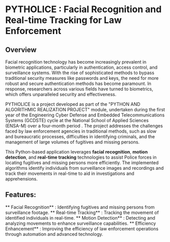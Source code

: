 # PYTHOLICE  :  Facial Recognition and Real-time Tracking for Law Enforcement
## Overview
Facial recognition technology has become increasingly prevalent in biometric applications, particularly in authentication, access control, and surveillance systems. With the rise of sophisticated methods to bypass traditional security measures like passwords and keys, the need for more robust and secure authentication methods has become paramount. In response, researchers across various fields have turned to biometrics, which offers unparalleled security and effectiveness.


PYTHOLICE is a project developed as part of the "PYTHON AND ALGORITHMIC REALIZATION PROJECT" module, undertaken during the first year of the Engineering Cyber Defense and Embedded Telecommunications Systems (GCDSTE) cycle at the National School of Applied Sciences (ENSA-M) over a four-month period . 
The project addresses the challenges faced by law enforcement agencies in traditional methods, such as slow and bureaucratic processes, difficulties in identifying criminals, and the management of large volumes of fugitives and missing persons.

This Python-based application leverages **facial recognition**, **motion detection**, and **real-time tracking** technologies to assist Police forces in locating fugitives and missing persons more efficiently. The implemented algorithms identify individuals from surveillance images and recordings and track their movements in real-time to aid in investigations and apprehensions.

## Features:

   ** Facial Recognition** : Identifying fugitives and missing persons from surveillance footage.
   ** Real-time Tracking** : Tracking the movement of identified individuals in real-time.
**    Motion Detection** : Detecting and analyzing movements to enhance surveillance capabilities.
   ** Efficiency Enhancement** : Improving the efficiency of law enforcement operations through automation and advanced technology.
